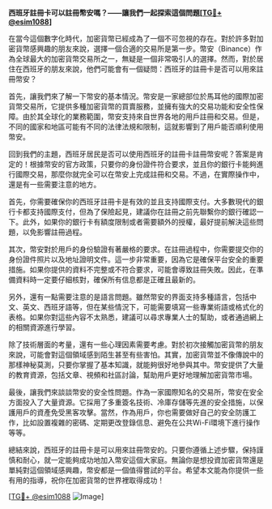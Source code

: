 **西班牙註冊卡可以註冊幣安嗎？——讓我們一起探索這個問題[[TG💪+ @esim1088](https://t.me/s/esim1088)]**

在當今這個數字化時代，加密貨幣已經成為了一個不可忽視的存在。對於許多對加密貨幣感興趣的朋友來說，選擇一個合適的交易所是第一步。幣安（Binance）作為全球最大的加密貨幣交易所之一，無疑是一個非常吸引人的選擇。然而，對於居住在西班牙的朋友來說，他們可能會有一個疑問：西班牙的註冊卡是否可以用來註冊幣安？

首先，讓我們來了解一下幣安的基本情況。幣安是一家總部位於馬耳他的國際加密貨幣交易所，它提供多種加密貨幣的買賣服務，並擁有強大的交易功能和安全性保障。由於其全球化的業務範圍，幣安支持來自世界各地的用戶註冊和交易。但是，不同的國家和地區可能有不同的法律法規和限制，這就影響到了用戶能否順利使用幣安。

回到我們的主題，西班牙居民是否可以使用西班牙的註冊卡註冊幣安呢？答案是肯定的！根據幣安的官方政策，只要你的身份證件符合要求，並且你的銀行卡能夠進行國際交易，那麼你就完全可以在幣安上完成註冊和交易。不過，在實際操作中，還是有一些需要注意的地方。

首先，你需要確保你的西班牙註冊卡是有效的並且支持國際支付。大多數現代的銀行卡都支持國際支付，但為了保險起見，建議你在註冊之前先聯繫你的銀行確認一下。此外，如果你的銀行卡有額度限制或者需要額外的授權，最好提前解決這些問題，以免影響註冊過程。

其次，幣安對於用戶的身份驗證有著嚴格的要求。在註冊過程中，你需要提交你的身份證件照片以及地址證明文件。這一步非常重要，因為它是確保平台安全的重要措施。如果你提供的資料不完整或不符合要求，可能會導致註冊失敗。因此，在準備資料時一定要仔細核對，確保所有信息都是正確且最新的。

另外，還有一點需要注意的是語言問題。雖然幣安的界面支持多種語言，包括中文、英文、西班牙語等，但在某些情況下，可能需要填寫一些專業術語或格式化的表格。如果你對這些內容不太熟悉，建議可以尋求專業人士的幫助，或者通過網上的相關資源進行學習。

除了技術層面的考量，還有一些心理因素需要考慮。對於初次接觸加密貨幣的朋友來說，可能會對這個領域感到陌生甚至有些害怕。其實，加密貨幣並不像傳說中的那樣神秘莫測，只要你掌握了基本知識，就能夠很好地參與其中。幣安提供了大量的教育資源，包括文章、視頻和社區討論，幫助用戶更好地理解加密貨幣市場。

最後，讓我們來談談幣安的安全性問題。作為一家國際知名的交易所，幣安在安全方面投入了大量資源。它採用了多重簽名技術、冷庫存儲等先進的安全措施，以保護用戶的資產免受黑客攻擊。當然，作為用戶，你也需要做好自己的安全防護工作，比如設置複雜的密碼、定期更改登錄信息、避免在公共Wi-Fi環境下進行操作等等。

總結來說，西班牙的註冊卡是可以用來註冊幣安的。只要你遵循上述步驟，保持謹慎和耐心，就一定能夠成功地加入幣安這個大家庭。無論你是想投資加密貨幣還是單純對這個領域感興趣，幣安都是一個值得嘗試的平台。希望本文能為你提供一些有用的指導，祝你在加密貨幣的世界裡取得成功！

[[TG💪+ @esim1088](https://t.me/s/esim1088) ![Image](https://i.postimg.cc/4NQfJmqS/Snipaste-2025-05-13-00-14-12.png)]